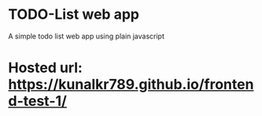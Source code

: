 # TODO-List web app

A simple todo list web app using plain javascript 

# Hosted url: https://kunalkr789.github.io/frontend-test-1/
